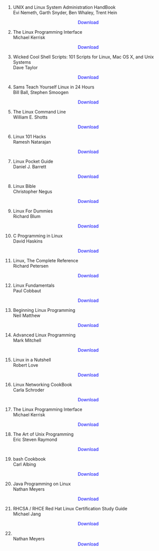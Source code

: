 1. UNIX and Linux System Administration HandBook </br>
                Evi Nemeth, Garth Snyder, Ben Whaley, Trent Hein</br>
                <a href="https://github.com/manjunath5496/Linux-commands/blob/master/pdf1034.pdf" target="_blank" style="text-decoration:none"> <font color="blue"> <center> Download</center></font> </a>
				
				
2. The Linux Programming Interface </br>
                Michael Kerrisk</br>
                <a href="https://github.com/manjunath5496/Linux-commands/blob/master/pdf1047.pdf" target="_blank" style="text-decoration:none"> <font color="blue"> <center> Download</center></font> </a>
				
				
3. Wicked Cool Shell Scripts: 101 Scripts for Linux, Mac OS X, and Unix Systems </br>
                Dave Taylor</br>
                <a href="https://github.com/manjunath5496/Linux-commands/blob/master/pdf1220.pdf" target="_blank" style="text-decoration:none"> <font color="blue"> <center> Download</center></font> </a>
				
				
 4. Sams Teach Yourself Linux in 24 Hours </br>
                Bill Ball, Stephen Smoogen</br>
                <a href="https://github.com/manjunath5496/Linux-commands/blob/master/pdf1430.pdf" target="_blank" style="text-decoration:none"> <font color="blue"> <center> Download</center></font> </a>
				
				
				
 5. The Linux Command Line  </br>
                William E. Shotts</br>
                <a href="https://github.com/manjunath5496/Linux-commands/blob/master/pdf (37).pdf" target="_blank" style="text-decoration:none"> <font color="blue"> <center> Download</center></font> </a>
					
								
6. Linux 101 Hacks  </br>
                Ramesh Natarajan</br>
                <a href="https://github.com/manjunath5496/Linux-commands/blob/master/pdf2352.pdf" target="_blank" style="text-decoration:none"> <font color="blue"> <center> Download</center></font> </a>
		
7. Linux Pocket Guide </br>
                Daniel J. Barrett</br>
                <a href="https://github.com/manjunath5496/Linux-commands/blob/master/pdf2518.pdf" target="_blank" style="text-decoration:none"> <font color="blue"> <center> Download</center></font> </a>
				
				
8. Linux Bible </br>
                Christopher Negus</br>
                <a href="https://github.com/manjunath5496/Linux-commands/blob/master/pdf2519.pdf" target="_blank" style="text-decoration:none"> <font color="blue"> <center> Download</center></font> </a>
		
9. Linux For Dummies </br>
                Richard Blum</br>
                <a href="https://github.com/manjunath5496/Linux-commands/blob/master/pdf298.pdf" target="_blank" style="text-decoration:none"> <font color="blue"> <center> Download</center></font> </a>
				
				
				
10. C Programming in Linux </br>
                David Haskins</br>
                <a href="https://github.com/manjunath5496/Linux-commands/blob/master/pdf604.pdf" target="_blank" style="text-decoration:none"> <font color="blue"> <center> Download</center></font> </a>
				
				
				
11. Linux, The Complete Reference  </br>
               Richard Petersen</br>
                <a href="https://github.com/manjunath5496/Linux-commands/blob/master/pdf617.pdf" target="_blank" style="text-decoration:none"> <font color="blue"> <center> Download</center></font> </a>	
		
		
12. Linux Fundamentals </br>
                Paul Cobbaut</br>
                <a href="https://github.com/manjunath5496/Linux-commands/blob/master/pdf618.pdf" target="_blank" style="text-decoration:none"> <font color="blue"> <center> Download</center></font> </a>
				
				
13. Beginning Linux Programming</br>
                Neil Matthew</br>
                <a href="https://github.com/manjunath5496/Linux-commands/blob/master/pdf619.pdf" target="_blank" style="text-decoration:none"> <font color="blue"> <center> Download</center></font> </a>
				
				
				
14. Advanced Linux Programming </br>
               Mark Mitchell</br>
                <a href="https://github.com/manjunath5496/Linux-commands/blob/master/pdf620.pdf" target="_blank" style="text-decoration:none"> <font color="blue"> <center> Download</center></font> </a>
					
					
15. Linux in a Nutshell </br>
                Robert Love</br>
                <a href="https://github.com/manjunath5496/Linux-commands/blob/master/pdf735.pdf" target="_blank" style="text-decoration:none"> <font color="blue"> <center> Download</center></font> </a>
				
				
				
16. Linux Networking CookBook</br>
                Carla Schroder</br>
                <a href="https://github.com/manjunath5496/Linux-commands/blob/master/pdf736.pdf" target="_blank" style="text-decoration:none"> <font color="blue"> <center> Download</center></font> </a>	
		
		
		
17. The Linux Programming Interface </br>
               Michael Kerrisk</br>
                <a href="https://github.com/manjunath5496/Linux-commands/blob/master/pdf (36).pdf" target="_blank" style="text-decoration:none"> <font color="blue"> <center> Download</center></font> </a>
				
				
				
18. The Art of Unix Programming</br>
                Eric Steven Raymond</br>
                <a href="https://github.com/manjunath5496/Linux-commands/blob/master/pdf (35).pdf" target="_blank" style="text-decoration:none"> <font color="blue"> <center> Download</center></font> </a>	
			
		
			
19. bash Cookbook </br>
               Carl Albing</br>
                <a href="https://github.com/manjunath5496/Linux-commands/blob/master/pdf (34).pdf" target="_blank" style="text-decoration:none"> <font color="blue"> <center> Download</center></font> </a>
				
				
				
20. Java Programming on Linux</br>
               Nathan Meyers</br>
                <a href="https://github.com/manjunath5496/Linux-commands/blob/master/pdf (33).pdf" target="_blank" style="text-decoration:none"> <font color="blue"> <center> Download</center></font> </a>	
		
		
		
			
21. RHCSA / RHCE Red Hat Linux Certification Study Guide </br>
               Michael Jang </br>
                <a href="https://github.com/manjunath5496/Linux-commands/blob/master/pdf (32).pdf" target="_blank" style="text-decoration:none"> <font color="blue"> <center> Download</center></font> </a>
				
				
				
22. </br>
               Nathan Meyers</br>
                <a href="https://github.com/manjunath5496/Linux-commands/blob/master/pdf (33).pdf" target="_blank" style="text-decoration:none"> <font color="blue"> <center> Download</center></font> </a>	
			
		
		
		
		
		
		
		
		
		
		
		
			
					
										
                
                
                
                
